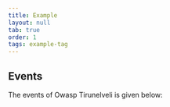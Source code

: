 ```yaml
---
title: Example
layout: null
tab: true
order: 1
tags: example-tag
---
```


## Events

The events of Owasp Tirunelveli is given below:
